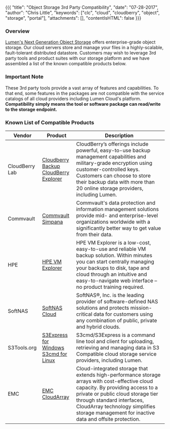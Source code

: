 {{{
  "title": "Object Storage 3rd Party Compatibility",
  "date": "07-28-2017",
  "author": "Chris Little",
  "keywords": ["clc", "cloud", "cloudberry", "object", "storage", "portal"],
  "attachments": [],
  "contentIsHTML": false
}}}

### Overview
[Lumen's Next Generation Object Storage](//www.ctl.io/object-storage/) offers enterprise-grade object storage. Our cloud servers store and manage your files in a highly-scalable, fault-tolerant distributed datastore. Customers may wish to leverage 3rd party tools and product suites with our storage platform and we have assembled a list of the known compatible products below.

### Important Note
These 3rd party tools provide a vast array of features and capabilities. To that end, some features in the packages are not compatible with the service catalogs of all cloud providers including Lumen Cloud's platform. **Compatibility simply means the tool or software package can read/write to the storage endpoint.**  

### Known List of Compatible Products

Vendor|Product|Description
------|-------|-----------
CloudBerry Lab|[Cloudberry Backup](//www.cloudberrylab.com/backup.aspx)<br>[CloudBerry Explorer](//www.cloudberrylab.com/explorer.aspx)|CloudBerry’s offerings include powerful, easy-to-use backup management capabilities and military-grade encryption using customer-controlled keys. Customers can choose to store their backup data with more than 20 online storage providers, including Lumen.
Commvault|[Commvault Simpana](//www.commvault.com/solutions/by-function/data-protection-backup-and-recovery)|Commvault's data protection and information management solutions provide mid- and enterprise-level organizations worldwide with a significantly better way to get value from their data.
HPE|[HPE VM Explorer](//saas.hpe.com/en-us/software/vm-server-backup)|HPE VM Explorer is a low-cost, easy-to-use and reliable VM backup solution. Within minutes you can start centrally managing your backups to disk, tape and cloud through an intuitive and easy-to-navigate web interface – no product training required.
SoftNAS|[SoftNAS Cloud](//www.softnas.com)|SoftNAS®, Inc. is the leading provider of software-defined NAS solutions and protects mission-critical data for customers using any combination of public, private and hybrid clouds.
S3Tools.org|[S3Express for Windows](http://www.s3express.com/)<br>[S3cmd for Linux](http://s3tools.org/s3cmd)|S3cmd/S3Express is a command line tool and client for uploading, retrieving and managing data in S3 Compatible cloud storage service providers, including Lumen.
EMC|[EMC CloudArray](https://www.emc.com/storage/cloudarray/index.htm)|Cloud-integrated storage that extends high-performance storage arrays with cost-effective cloud capacity. By providing access to a private or public cloud storage tier through standard interfaces, CloudArray technology simplifies storage management for inactive data and offsite protection.
